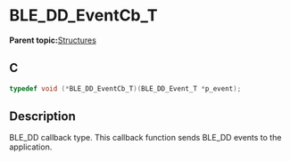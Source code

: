 # BLE\_DD\_EventCb\_T

**Parent topic:**[Structures](GUID-CC1B3141-5BBC-438E-A918-B7BD42C2F3CA.md)

## C

```c
typedef void (*BLE_DD_EventCb_T)(BLE_DD_Event_T *p_event);
```

## Description

BLE\_DD callback type. This callback function sends BLE\_DD events to the application.

